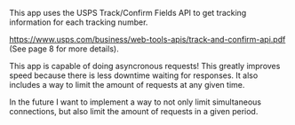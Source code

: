 This app uses the USPS Track/Confirm Fields API to get tracking information for each tracking number.

https://www.usps.com/business/web-tools-apis/track-and-confirm-api.pdf (See page 8 for more details).

This app is capable of doing asyncronous requests! This greatly improves speed because there is less downtime waiting for responses. It also includes a way to limit the amount of requests at any given time.

In the future I want to implement a way to not only limit simultaneous connections, but also limit the amount of requests in a given period.
